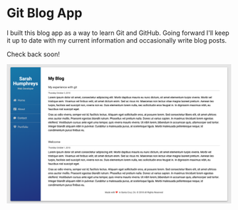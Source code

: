  # Git Blog App

 I built this blog app as a way to learn Git and GitHub. Going forward I'll keep it up to date with my current information and occasionally write blog posts.

 Check back soon!

 <img src="screenshot.png" alt="Blog Screenshot">